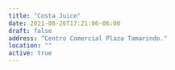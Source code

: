 ```yaml
---
title: "Costa Juice"
date: 2021-08-26T17:21:06-06:00
draft: false
address: "Centro Comercial Plaza Tamarindo."
location: ""
active: true
---
```

